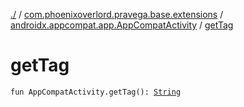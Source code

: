 [./](../../index.md) / [com.phoenixoverlord.pravega.base.extensions](../index.md) / [androidx.appcompat.app.AppCompatActivity](index.md) / [getTag](./get-tag.md)

# getTag

`fun AppCompatActivity.getTag(): `[`String`](https://kotlinlang.org/api/latest/jvm/stdlib/kotlin/-string/index.html)